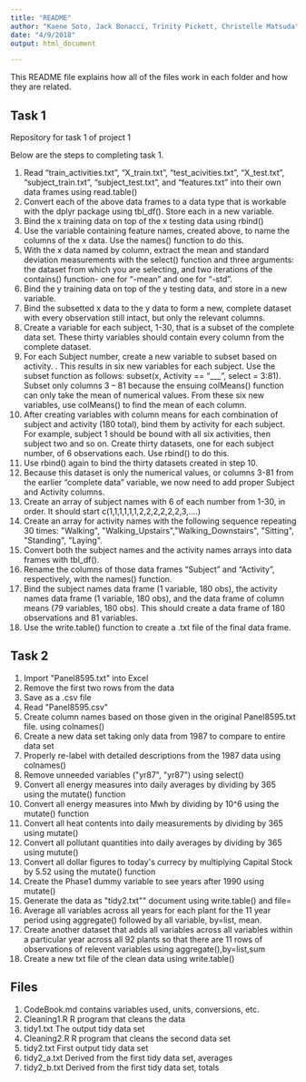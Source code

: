 ```yaml
---
title: "README"
author: "Kaene Soto, Jack Bonacci, Trinity Pickett, Christelle Matsuda"
date: "4/9/2018"
output: html_document

---
```

This README file explains how all of the files work in each folder and how they are related.


## Task 1

Repository for task 1 of project 1

Below are the steps to completing task 1.

1)	Read “train_activities.txt”, “X_train.txt”, “test_acivities.txt”, “X_test.txt”, “subject_train.txt”, “subject_test.txt”, and “features.txt” into their own data frames using read.table()
2)	Convert each of the above data frames to a data type that is workable with the dplyr package using tbl_df(). Store each in a new variable. 
3)	Bind the x training data on top of the x testing data using rbind()
4)	Use the variable containing feature names, created above, to name the columns of the x data. Use the names() function to do this.
5)	With the x data named by column, extract the mean and standard deviation measurements with the select() function and three arguments: the dataset from which you are selecting, and two iterations of the contains() function- one for “-mean” and one for “-std”.
6)	Bind the y training data on top of the y testing data, and store in a new variable.
7)	Bind the subsetted x data to the y data to form a new, complete dataset with every observation still intact, but only the relevant columns. 
8)	Create a variable for each subject, 1-30, that is a subset of the complete data set. These thirty variables should contain every column from the complete dataset.
9)	For each Subject number, create a new variable to subset based on activity. .  This results in six new variables for each subject. Use the subset function as follows: subset(x, Activity == “___”, select = 3:81). Subset only columns 3 – 81 because the ensuing colMeans() function can only take the mean of numerical values.  From these six new variables, use colMeans() to find the mean of each column.
10)	 After creating variables with column means for each combination of subject and activity (180 total), bind them by activity for each subject. For example, subject 1 should be bound with all six activities, then subject two and so on. Create thirty datasets, one for each subject number, of 6 observations each. Use rbind() to do this.
11)	 Use rbind() again to bind the thirty datasets created in step 10. 
12)	Because this dataset is only the numerical values, or columns 3-81 from the earlier “complete data” variable, we now need to add proper Subject and Activity columns. 
13)	 Create an array of subject names with 6 of each number from 1-30, in order. It should start c(1,1,1,1,1,1,2,2,2,2,2,2,3,….)
14)	Create an array for activity names with the following sequence repeating 30 times: "Walking", "Walking_Upstairs","Walking_Downstairs", "Sitting", "Standing", "Laying".
15)	 Convert both the subject names and the activity names arrays into data frames with tbl_df().
16)	Rename the columns of those data frames “Subject” and “Activity”, respectively, with the names() function. 
17)	Bind the subject names data frame (1 variable, 180 obs), the activity names data frame (1 variable, 180 obs), and the data frame of column means (79 variables, 180 obs). This should create a data frame of 180 observations and 81 variables. 
18)	Use the write.table() function to create a .txt file of the final data frame. 


## Task 2

1. Import "Panel8595.txt" into Excel
2. Remove the first two rows from the data
3. Save as a .csv file
4. Read "Panel8595.csv"
5. Create column names based on those given in the original Panel8595.txt file. using colnames()
6. Create a new data set taking only data from 1987 to compare to entire data set
7. Properly re-label with detailed descriptions from the 1987 data using colnames()
8. Remove unneeded variables ("yr87", "yr87") using select()
9. Convert all energy measures into daily averages by dividing by 365 using the mutate() function
10. Convert all energy measures into Mwh by dividing by 10^6 using the mutate() function
11. Convert all heat contents into daily measurements by dividing by 365 using mutate()
12. Convert all pollutant quantities into daily averages by dividing by 365 using mutute()
13. Convert all dollar figures to today's currecy by multiplying Capital Stock by 5.52 using the mutate() function
14. Create the Phase1 dummy variable to see years after 1990 using mutate()
15. Generate the data as "tidy2.txt"" document using write.table() and file=
16. Average all variables across all years for each plant for the 11 year period using aggregate() followed by all variable, by=list, mean.
17. Create another dataset that adds all variables across all variables within a particular year across all 92 plants so that there are 11 rows of observations of relevent variables using aggregate(),by=list,sum
18. Create a new txt file of the clean data using write.table()


## Files 

1. CodeBook.md      contains variables used, units, conversions, etc.
2. Cleaning1.R      R program that cleans the data
3. tidy1.txt        The output tidy data set
4. Cleaning2.R      R program that cleans the second data set
5. tidy2.txt        First output tidy data set
6. tidy2_a.txt      Derived from the first tidy data set, averages
7. tidy2_b.txt      Derived from the first tidy data set, totals
